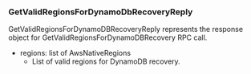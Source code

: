 ### GetValidRegionsForDynamoDbRecoveryReply
GetValidRegionsForDynamoDBRecoveryReply represents the response object for
GetValidRegionsForDynamoDBRecovery RPC call.

- regions: list of AwsNativeRegions
  - List of valid regions for DynamoDB recovery.
